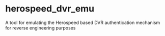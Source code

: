 # herospeed_dvr_emu
A tool for emulating the Herospeed based DVR authentication mechanism for reverse engineering purposes
